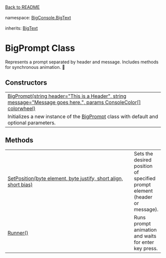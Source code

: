 <a href="https://github.com/redrithm/BigConsole/blob/master/README.md#bigconsole">Back to README</a><br/><br/>
namespace: <a href="https://github.com/redrithm/BigConsole/blob/master/documentation/BigText/NAMESPACE.md#bigconsole-bigtext-namespace">BigConsole.BigText</a>
<br/><br/>
inherits: <a href="https://github.com/redrithm/BigConsole/blob/master/documentation/BigText/BigText.md#bigtext-class">BigText</a>

<h1 id="bigprompt-class">BigPrompt Class</h1>
Represents a prompt separated by header and message.  Includes methods for synchronous animation. &#x1F34E;

<h2>Constructors</h2>
<table>
<tbody>
<tr>
<td>
<a href="https://www.youtube.com/watch?v=vj-nuy82Tjw">
BigPrompt(string header="This is a Header", string message="Message goes here.", params ConsoleColor[] colorwheel)
</a>
</td>
</tr>
<tr>
<td>
Initializes a new instance of the <a href="#bigprompt-class">BigPrompt</a> class with default and optional parameters.
</td>
</tr>
</tbody>
</table>

<h2>Methods</h2>
<table>
<tbody>
<tr>
<td width="460">
<a href="https://www.youtube.com/watch?v=vj-nuy82Tjw">SetPosition(byte element, byte justify, short align, short bias)</a>
</td>
<td>
Sets the desired position of specified prompt element (header or message).
</td>
</tr>
<tr>
<td>
<a href="https://www.youtube.com/watch?v=vj-nuy82Tjw">Runner()</a>
</td>
<td>
Runs prompt animation and waits for enter key press.
</td>
</tr>
</tbody>
</table>
